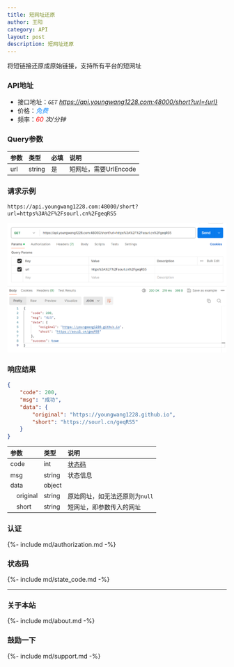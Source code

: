 ```yaml
---
title: 短网址还原
author: 王阳
category: API
layout: post
description: 短网址还原
---
```


将短链接还原成原始链接，支持所有平台的短网址

### API地址
* 接口地址：*`GET` https://api.youngwang1228.com:48000/short?url={url}*
* 价格：*<span style="color: dodgerblue;">免费</span>*
* 频率：*<span style="color: red;">60</span> 次/分钟*

### Query参数
<div class="table-wrapper" markdown="block">

参数        |类型        |必填         |说明
:-          |:-         |:-           |:-
url         |string     |是           |短网址，需要UrlEncode

</div>

### 请求示例
```
https://api.youngwang1228.com:48000/short?url=https%3A%2F%2Fsourl.cn%2FgeqRS5
```
![short](/assets/doc/short/1.png)


### 响应结果
```json
{
    "code": 200,
    "msg": "成功",
    "data": {
        "original": "https://youngwang1228.github.io",
        "short": "https://sourl.cn/geqRS5"
    }
}
```

<div class="table-wrapper" markdown="block">

参数               |类型       |说明
:-                |:-        |:-
code               |int        |[状态码](#status)
msg                |string     |状态信息
data               |object     |
&emsp;original     |string     |原始网址，如无法还原则为`null`
&emsp;short        |string     |短网址，即参数传入的网址

</div>


### 认证
{%- include md/authorization.md -%}


### <span id="status">状态码</span>
{%- include md/state_code.md -%}

---

### 关于本站
{%- include md/about.md -%}

### 鼓励一下
{%- include md/support.md -%}
